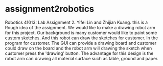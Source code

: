 # assignment2robotics 

Robotics 41013: Lab Assignment 2.
Yifei Lin and Zhijian Kuang.
this is a Rough idea of the assignment.
We would like to make a drawing robot arm for this project. 
Our background is many customer would like to paint some custom sketches. 
And this robot can draw the sketches for customer. In the program for customer. 
The GUI can provide a drawing board and customer could draw on the board and the robot arm will drawing the sketch when customer press the 'drawing' button. 
The advantage for this design is the robot arm can drawing all material surface such as table, ground and paper. 
